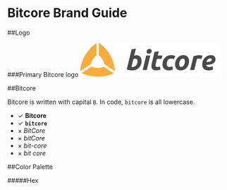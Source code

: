 Bitcore Brand Guide
==================================

##Logo

###Primary Bitcore logo
![Bitcore Logo](png/bitcore-logo-horizontal-dark@2x.png)

##Bitcore

Bitcore is written with capital `B`. In code, `bitcore` is all lowercase.

- ✓ **Bitcore**
- ✓ **`bitcore`**
- × *BitCore*
- × *bitCore*
- × *bit-core*
- × *bit core*

##Color Palette


#####Hex
